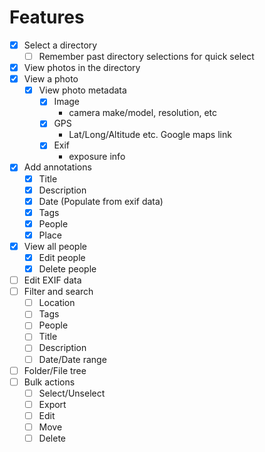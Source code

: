 # Features
- [x] Select a directory
  - [ ] Remember past directory selections for quick select
- [x] View photos in the directory
- [x] View a photo
  - [x] View photo metadata
    - [x] Image
      - camera make/model, resolution, etc
    - [x] GPS
      - Lat/Long/Altitude etc. Google maps link
    - [x] Exif
      - exposure info
- [x] Add annotations
  - [x] Title
  - [x] Description
  - [x] Date (Populate from exif data)
  - [x] Tags
  - [x] People
  - [x] Place
- [x] View all people
  - [x] Edit people
  - [x] Delete people
- [ ] Edit EXIF data
- [ ] Filter and search
  - [ ] Location
  - [ ] Tags
  - [ ] People
  - [ ] Title
  - [ ] Description
  - [ ] Date/Date range
- [ ] Folder/File tree
- [ ] Bulk actions
  - [ ] Select/Unselect
  - [ ] Export
  - [ ] Edit
  - [ ] Move
  - [ ] Delete
